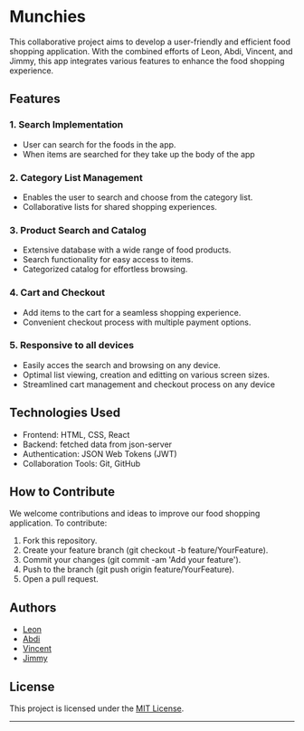 # Munchies

This collaborative project aims to develop a user-friendly and efficient food shopping application. With the combined efforts of Leon, Abdi, Vincent, and Jimmy, this app integrates various features to enhance the food shopping experience.

## Features

### 1. Search Implementation
- User can search for the foods in the app.
- When items are searched for they take up the body of the app

### 2. Category List Management
- Enables the user to search and choose from the category list.
- Collaborative lists for shared shopping experiences.

### 3. Product Search and Catalog
- Extensive database with a wide range of food products.
- Search functionality for easy access to items.
- Categorized catalog for effortless browsing.

### 4. Cart and Checkout
- Add items to the cart for a seamless shopping experience.
- Convenient checkout process with multiple payment options.

### 5. Responsive to all devices
- Easily acces the search and browsing on any device.
- Optimal list viewing, creation and editting on various screen sizes.
- Streamlined cart management and checkout process on any device

## Technologies Used

- Frontend: HTML, CSS, React
- Backend: fetched data from json-server
- Authentication: JSON Web Tokens (JWT)
- Collaboration Tools: Git, GitHub

## How to Contribute

We welcome contributions and ideas to improve our food shopping application. To contribute:

1. Fork this repository.
2. Create your feature branch (git checkout -b feature/YourFeature).
3. Commit your changes (git commit -am 'Add your feature').
4. Push to the branch (git push origin feature/YourFeature).
5. Open a pull request.

## Authors

- [Leon](https://github.com/Leon-kxng)
- [Abdi](https://github.com/masud520)
- [Vincent](https://github.com/asiagovincent)
- [Jimmy](https://github.com/jimmymakumi)

## License

This project is licensed under the [MIT License](LICENSE.md).

---
